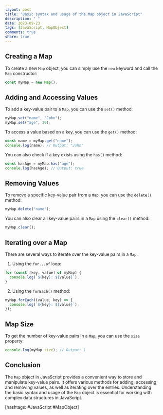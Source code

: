 ```yaml
---
layout: post
title: "Basic syntax and usage of the Map object in JavaScript"
description: " "
date: 2023-09-23
tags: [JavaScript, MapObject]
comments: true
share: true
---
```


## Creating a Map

To create a new `Map` object, you can simply use the `new` keyword and call the `Map` constructor:

```javascript
const myMap = new Map();
```

## Adding and Accessing Values

To add a key-value pair to a `Map`, you can use the `set()` method:

```javascript
myMap.set("name", "John");
myMap.set("age", 30);
```

To access a value based on a key, you can use the `get()` method:

```javascript
const name = myMap.get("name");
console.log(name); // Output: "John"
```

You can also check if a key exists using the `has()` method:

```javascript
const hasAge = myMap.has("age");
console.log(hasAge); // Output: true
```

## Removing Values

To remove a specific key-value pair from a `Map`, you can use the `delete()` method:

```javascript
myMap.delete("name");
```

You can also clear all key-value pairs in a `Map` using the `clear()` method:

```javascript
myMap.clear();
```

## Iterating over a Map

There are several ways to iterate over the key-value pairs in a `Map`.

1. Using the `for...of` loop:

```javascript
for (const [key, value] of myMap) {
  console.log(`${key}: ${value}`);
}
```

2. Using the `forEach()` method:

```javascript
myMap.forEach((value, key) => {
  console.log(`${key}: ${value}`);
});
```

## Map Size

To get the number of key-value pairs in a `Map`, you can use the `size` property:

```javascript
console.log(myMap.size); // Output: 1
```

## Conclusion

The `Map` object in JavaScript provides a convenient way to store and manipulate key-value pairs. It offers various methods for adding, accessing, and removing values, as well as iterating over the entries. Understanding the basic syntax and usage of the `Map` object is essential for working with complex data structures in JavaScript.

\[hashtags: #JavaScript #MapObject]